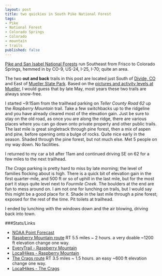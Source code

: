 ```yaml
---
layout: post
title: two quickies in South Pike National Forest
tags:
- Pike
- National Forest
- Colorado Springs
- Colorado
- mountain
- trails
published: false
---
```

[Pike and San Isabel National Forests](http://www.fs.usda.gov/psicc/)
run Southeast from Frisco to Colorado Springs, hemmed in by CO-9, US-24, I-25, I-70;
quite an area.

The two __out and back__ trails in this post are located just South of
[Divide, CO](http://en.wikipedia.org/wiki/Divide,_Colorado)
and East of [Mueller State Park](http://cpw.state.co.us/placestogo/parks/Mueller).
Based on the [pictures and activity levels at Mueller](https://twitter.com/search?q=Mueller%20State%20Park),
I would guess that by late May, most years these two trails are always snow-free.

I started ~9:15am from the trailhead parking on _Teller County Road 62_ up the
_Raspberry Mountain_ trail. Take a few switchbacks up to the ridgeline and you have
already cleared most of the elevation gain. Just be sure to stay on the old road,
as once you are along the ridge, there are various places where you can go down
onto private property and other public trails. The last mile is great singletrack
through pine forest, then a mix of aspen and pine, before opening onto a bulge
of rocks. Quite nice early in the season. Shaded through the pine forest, but
not much else. Met 5 people on my way down. No facilities.

I returned to my car a bit after 11am and continued driving SE on 62 for a few
miles to the next trailhead.

_The Crags_ parking is pretty hard to miss by late morning; the level of
families flocking about is high. There is a quick bit of elevation gain in the
first quarter-mile, and 500 ft or so of uphill in the last mile, but for the
most part it stays quite level next to _Fourmile Creek_. The boulders at the
end are fun to mess around on. I am not one for lunching on trails, but I would
say this might be a good place for it. Shade in the last mile through a pine
forest; exposed for the rest of the time. Pit toilets at trailhead.

I ended by lunching with the windows down and the air blowing, driving back
into town.

###Stats/Links
- [NOAA Point Forecast](http://forecast.weather.gov/MapClick.php?lat=38.8937269&lon=-105.1056901)
- [Raspberry Mountain route](https://mapsengine.google.com/map/edit?mid=zj2fwvSxaNFw.kDLTkkbXG7iI)
RT 5.5 miles ~ 2 hours. a very doable ~1200 ft elevation change one way.
- [EveryTrail - Raspberry Mountain](http://www.everytrail.com/guide/raspberry-mountain)
- [LocalHikes - Raspberry Mountain](http://www.localhikes.com/HikeData.asp?DispType=0&ActiveHike=45&GetHikesStateID=1&ID=5519)
- [The Crags route](https://mapsengine.google.com/map/edit?mid=zj2fwvSxaNFw.kRkBh3e0LlD0)
RT 3.5 miles ~ 1.5 hours. an easy ~600 ft elevation change one way.
- [LocalHikes - The Crags](http://www.localhikes.com/HikeData.asp?DispType=0&ActiveHike=51&GetHikesStateID=1&ID=5671)
